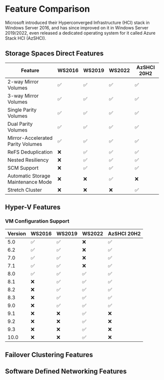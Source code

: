 # Feature Comparison

Microsoft introduced their Hyperconverged Infrastructure (HCI) stack in Windows Server 2016,
 and has since improved on it in Windows Server 2019/2022, even released a dedicated operating
 system for it called Azure Stack HCI (AzSHCI).

## Storage Spaces Direct Features

| Feature                            | WS2016             | WS2019             | WS2022             | AzSHCI 20H2        |
| ---------------------------------- | ------------------ | ------------------ | ------------------ | ------------------ |
| 2-way Mirror Volumes               | :white_check_mark: | :white_check_mark: | :white_check_mark: | :white_check_mark: |
| 3-way Mirror Volumes               | :white_check_mark: | :white_check_mark: | :white_check_mark: | :white_check_mark: |
| Single Parity Volumes              | :white_check_mark: | :white_check_mark: | :white_check_mark: | :white_check_mark: |
| Dual Parity Volumes                | :white_check_mark: | :white_check_mark: | :white_check_mark: | :white_check_mark: |
| Mirror-Accelerated Parity Volumes  | :white_check_mark: | :white_check_mark: | :white_check_mark: | :white_check_mark: |
| ReFS Deduplication                 | :x:                | :white_check_mark: | :white_check_mark: | :white_check_mark: |
| Nested Resiliency                  | :x:                | :white_check_mark: | :white_check_mark: | :white_check_mark: |
| SCM Support                        | :x:                | :white_check_mark: | :white_check_mark: | :white_check_mark: |
| Automatic Storage Maintenance Mode | :x:                | :x:                | :white_check_mark: | :x:                |
| Stretch Cluster                    | :x:                | :x:                | :x:                | :white_check_mark: |

## Hyper-V Features

### VM Configuration Support

| Version | WS2016             | WS2019             | WS2022             | AzSHCI 20H2        |
| ------- | ------------------ | ------------------ | ------------------ | ------------------ |
| 5.0     | :white_check_mark: | :white_check_mark: | :x:                | :white_check_mark: |
| 6.2     | :white_check_mark: | :white_check_mark: | :x:                | :white_check_mark: |
| 7.0     | :white_check_mark: | :white_check_mark: | :x:                | :white_check_mark: |
| 7.1     | :white_check_mark: | :white_check_mark: | :x:                | :white_check_mark: |
| 8.0     | :white_check_mark: | :white_check_mark: | :white_check_mark: | :white_check_mark: |
| 8.1     | :x:                | :white_check_mark: | :white_check_mark: | :white_check_mark: |
| 8.2     | :x:                | :white_check_mark: | :white_check_mark: | :white_check_mark: |
| 8.3     | :x:                | :white_check_mark: | :white_check_mark: | :white_check_mark: |
| 9.0     | :x:                | :white_check_mark: | :white_check_mark: | :white_check_mark: |
| 9.1     | :x:                | :x:                | :white_check_mark: | :x:                |
| 9.2     | :x:                | :x:                | :white_check_mark: | :x:                |
| 9.3     | :x:                | :x:                | :white_check_mark: | :x:                |
| 10.0    | :x:                | :x:                | :white_check_mark: | :x:                |

## Failover Clustering Features

## Software Defined Networking Features
